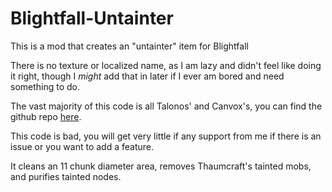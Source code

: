 # Blightfall-Untainter

This is a mod that creates an "untainter" item for Blightfall

There is no texture or localized name, as I am lazy and didn't feel like doing it right, though I *might* add that in later if I ever am bored and need something to do.

The vast majority of this code is all Talonos' and Canvox's, you can find the github repo [here](https://github.com/CannibalVox/CavesToKingdoms).

This code is bad, you will get very little if any support from me if there is an issue or you want to add a feature.

It cleans an 11 chunk diameter area, removes Thaumcraft's tainted mobs, and purifies tainted nodes.
